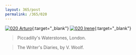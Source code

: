 ```yaml
---
layout: 365/post
permalink: /365/020
---
```


[![020 Arturo](https://c1.staticflickr.com/1/555/19019563504_1f1112b66c_c.jpg)](https://www.flickr.com/photos/131440297@N08/19019563504/){:target="_blank"}
[![020 Irene](https://c1.staticflickr.com/1/369/19642606101_afbf14cc19_c.jpg)](https://www.flickr.com/photos/25124902@N04/19642606101/){:target="_blank"}


> Piccadilly's Waterstones, London.

> The Writer's Diaries, by V. Woolf.
